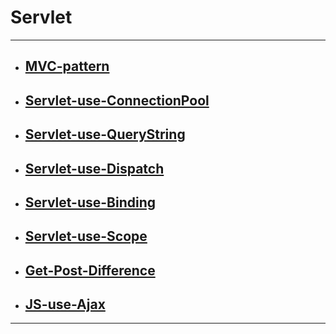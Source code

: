 # Servlet

****

* ## [MVC-pattern]()

* ## [Servlet-use-ConnectionPool]()

* ## [Servlet-use-QueryString]()

* ## [Servlet-use-Dispatch]()

* ## [Servlet-use-Binding]()

* ## [Servlet-use-Scope]()

* ## [Get-Post-Difference]()

* ## [JS-use-Ajax]()

***

